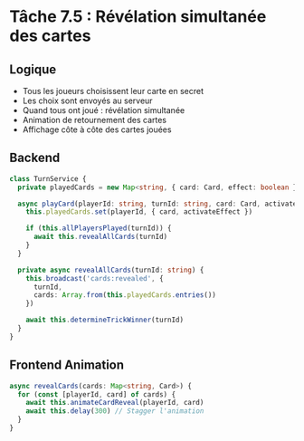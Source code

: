 # Tâche 7.5 : Révélation simultanée des cartes

## Logique
- Tous les joueurs choisissent leur carte en secret
- Les choix sont envoyés au serveur
- Quand tous ont joué : révélation simultanée
- Animation de retournement des cartes
- Affichage côte à côte des cartes jouées

## Backend
```typescript
class TurnService {
  private playedCards = new Map<string, { card: Card, effect: boolean }>()

  async playCard(playerId: string, turnId: string, card: Card, activateEffect: boolean) {
    this.playedCards.set(playerId, { card, activateEffect })

    if (this.allPlayersPlayed(turnId)) {
      await this.revealAllCards(turnId)
    }
  }

  private async revealAllCards(turnId: string) {
    this.broadcast('cards:revealed', {
      turnId,
      cards: Array.from(this.playedCards.entries())
    })

    await this.determineTrickWinner(turnId)
  }
}
```

## Frontend Animation
```typescript
async revealCards(cards: Map<string, Card>) {
  for (const [playerId, card] of cards) {
    await this.animateCardReveal(playerId, card)
    await this.delay(300) // Stagger l'animation
  }
}
```

